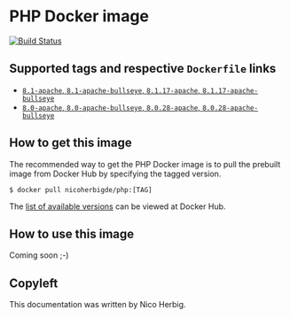 # PHP Docker image

[![Build Status](https://github.com/nicoherbigio/docker-php/actions/workflows/build-docker-images.yml/badge.svg)](https://github.com/nicoherbigio/docker-php/actions/workflows/build-docker-images.yml)

## Supported tags and respective `Dockerfile` links

 * [`8.1-apache`, `8.1-apache-bullseye`, `8.1.17-apache`, `8.1.17-apache-bullseye`](https://github.com/nicoherbigio/docker-php/blob/main/8.1/debian/apache/default/Dockerfile)
 * [`8.0-apache`, `8.0-apache-bullseye`, `8.0.28-apache`, `8.0.28-apache-bullseye`](https://github.com/nicoherbigio/docker-php/blob/main/8.0/debian/apache/default/Dockerfile)

## How to get this image

The recommended way to get the PHP Docker image is to pull the prebuilt image from Docker Hub by specifying the tagged version.

```console
$ docker pull nicoherbigde/php:[TAG]
```

The [list of available versions](https://hub.docker.com/r/nicoherbigde/php/tags) can be viewed at Docker Hub.

## How to use this image

Coming soon ;-)

## Copyleft

This documentation was written by Nico Herbig.
